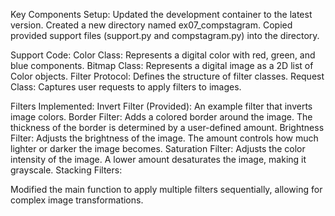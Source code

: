Key Components
Setup:
Updated the development container to the latest version.
Created a new directory named ex07_compstagram.
Copied provided support files (support.py and compstagram.py) into the directory.

Support Code:
Color Class: Represents a digital color with red, green, and blue components.
Bitmap Class: Represents a digital image as a 2D list of Color objects.
Filter Protocol: Defines the structure of filter classes.
Request Class: Captures user requests to apply filters to images.

Filters Implemented:
Invert Filter (Provided): An example filter that inverts image colors.
Border Filter: Adds a colored border around the image. The thickness of the border is determined by a user-defined amount.
Brightness Filter: Adjusts the brightness of the image. The amount controls how much lighter or darker the image becomes.
Saturation Filter: Adjusts the color intensity of the image. A lower amount desaturates the image, making it grayscale.
Stacking Filters:

Modified the main function to apply multiple filters sequentially, allowing for complex image transformations.

